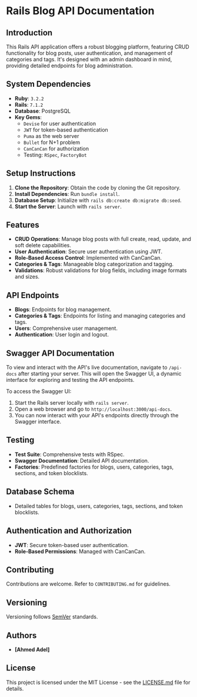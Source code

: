 # Rails Blog API Documentation

## Introduction

This Rails API application offers a robust blogging platform, featuring CRUD functionality for blog posts, user authentication, and management of categories and tags. It's designed with an admin dashboard in mind, providing detailed endpoints for blog administration.

## System Dependencies

- **Ruby**: `3.2.2`
- **Rails**: `7.1.2`
- **Database**: PostgreSQL
- **Key Gems**:
  - `Devise` for user authentication
  - `JWT` for token-based authentication
  - `Puma` as the web server
  - `Bullet` for N+1 problem
  - `CanCanCan` for authorization
  - Testing: `RSpec`, `FactoryBot`

## Setup Instructions

1. **Clone the Repository**: Obtain the code by cloning the Git repository.
2. **Install Dependencies**: Run `bundle install`.
3. **Database Setup**: Initialize with `rails db:create db:migrate db:seed`.
4. **Start the Server**: Launch with `rails server`.

## Features

- **CRUD Operations**: Manage blog posts with full create, read, update, and soft delete capabilities.
- **User Authentication**: Secure user authentication using JWT.
- **Role-Based Access Control**: Implemented with CanCanCan.
- **Categories & Tags**: Manageable blog categorization and tagging.
- **Validations**: Robust validations for blog fields, including image formats and sizes.

## API Endpoints

- **Blogs**: Endpoints for blog management.
- **Categories & Tags**: Endpoints for listing and managing categories and tags.
- **Users**: Comprehensive user management.
- **Authentication**: User login and logout.

## Swagger API Documentation

To view and interact with the API's live documentation, navigate to `/api-docs` after starting your server. This will open the Swagger UI, a dynamic interface for exploring and testing the API endpoints.

To access the Swagger UI:

1. Start the Rails server locally with `rails server`.
2. Open a web browser and go to `http://localhost:3000/api-docs`.
3. You can now interact with your API's endpoints directly through the Swagger interface.

## Testing

- **Test Suite**: Comprehensive tests with RSpec.
- **Swagger Documentation**: Detailed API documentation.
- **Factories**: Predefined factories for blogs, users, categories, tags, sections, and token blocklists.

## Database Schema

- Detailed tables for blogs, users, categories, tags, sections, and token blocklists.

## Authentication and Authorization

- **JWT**: Secure token-based user authentication.
- **Role-Based Permissions**: Managed with CanCanCan.

## Contributing

Contributions are welcome. Refer to `CONTRIBUTING.md` for guidelines.

## Versioning

Versioning follows [SemVer](http://semver.org/) standards.

## Authors

- **[Ahmed Adel]**

## License

This project is licensed under the MIT License - see the [LICENSE.md](LICENSE.md) file for details.
